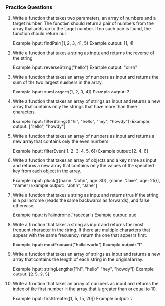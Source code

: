 ### Practice Questions

1. Write a function that takes two parameters, an array of numbers and a target number. The function should return a pair of numbers from the array that adds up to the target number. If no such pair is found, the function should return null.

   Example input: findPair([1, 2, 3, 4], 5)
   Example output: [1, 4]

2. Write a function that takes a string as input and returns the reverse of the string.

   Example input: reverseString("hello")
   Example output: "olleh"

3. Write a function that takes an array of numbers as input and returns the sum of the two largest numbers in the array.

   Example input: sumLargest([1, 2, 3, 4])
   Example output: 7

4. Write a function that takes an array of strings as input and returns a new array that contains only the strings that have more than three characters.

   Example input: filterStrings(["hi", "hello", "hey", "howdy"])
   Example output: ["hello", "howdy"]

5. Write a function that takes an array of numbers as input and returns a new array that contains only the even numbers.

   Example input: filterEven([1, 2, 3, 4, 5, 6])
   Example output: [2, 4, 6]

6. Write a function that takes an array of objects and a key name as input and returns a new array that contains only the values of the specified key from each object in the array.

   Example input: pluck([{name: "John", age: 30}, {name: "Jane", age: 25}], "name")
   Example output: ["John", "Jane"]

7. Write a function that takes a string as input and returns true if the string is a palindrome (reads the same backwards as forwards), and false otherwise.

   Example input: isPalindrome("racecar")
   Example output: true

8. Write a function that takes a string as input and returns the most frequent character in the string. If there are multiple characters that appear with the same frequency, return the one that appears first.

   Example input: mostFrequent("hello world")
   Example output: "l"

9. Write a function that takes an array of strings as input and returns a new array that contains the length of each string in the original array.

   Example input: stringLengths(["hi", "hello", "hey", "howdy"])
   Example output: [2, 5, 3, 5]

10. Write a function that takes an array of numbers as input and returns the index of the first number in the array that is greater than or equal to 10.

    Example input: firstGreater([1, 5, 15, 20])
    Example output: 2
